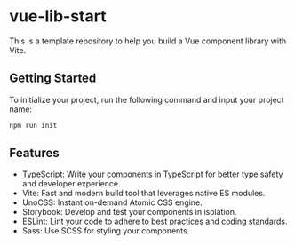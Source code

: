 # vue-lib-start

This is a template repository to help you build a Vue component library with Vite.

## Getting Started

To initialize your project, run the following command and input your project name:

```sh
npm run init
```

## Features

- TypeScript: Write your components in TypeScript for better type safety and developer experience.
- Vite: Fast and modern build tool that leverages native ES modules.
- UnoCSS: Instant on-demand Atomic CSS engine.
- Storybook: Develop and test your components in isolation.
- ESLint: Lint your code to adhere to best practices and coding standards.
- Sass: Use SCSS for styling your components.
